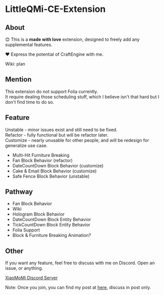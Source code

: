 # LittleQMi-CE-Extension
## About
😊 This is a **made with love** extension, designed to freely add any supplemental features.

❤️ Express the potential of CraftEngine with me.

Wiki: plan
## Mention

This extension do not support Folia currently. \
It require dealing those scheduling stuff, which I believe isn't that hard but I don't find time to do so.

## Feature
Unstable - minor issues exist and still need to be fixed. \
Refactor - fully functional but will be refactor later. \
Customize - nearly unusable for other people, and will be redesign for generalize use case.
- Multi-Hit Furniture Breaking
- Fan Block Behavior (refactor)
- DateCountDown Block Behavior (customize)
- Cake & Email Block Behavior (customize)
- Safe Fence Block Behavior (unstable)

## Pathway
- Fan Block Behavior
- Wiki
- Hologram Block Behavior
- DateCountDown Block Entity Behavior
- TickCountDown Block Entity Behavior
- Folia Support
- Block & Furniture Breaking Animation?

## Other
If you want any feature, feel free to discuss with me on Discord.
Open an issue, or anything.

[XiaoMoMi Discord Server](https://discord.gg/xiaomomi)

Note: Once you join, you can find my post at [here](https://discord.com/channels/1184188446458257479/1404139458516746371), discuss in post only.
